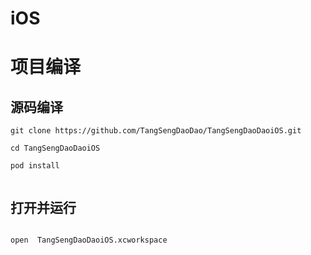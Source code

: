 # iOS


# 项目编译


## 源码编译

```shell
git clone https://github.com/TangSengDaoDao/TangSengDaoDaoiOS.git

cd TangSengDaoDaoiOS 

pod install


```

## 打开并运行

```shell

open  TangSengDaoDaoiOS.xcworkspace

```